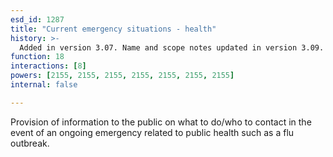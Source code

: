 ```yaml
---
esd_id: 1287
title: "Current emergency situations - health"
history: >-
  Added in version 3.07. Name and scope notes updated in version 3.09.
function: 18
interactions: [8]
powers: [2155, 2155, 2155, 2155, 2155, 2155, 2155]
internal: false

---
```


Provision of information to the public on what to do/who to contact in the event of an ongoing emergency related to public health such as a flu outbreak.

